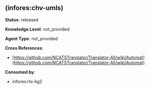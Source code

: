 [//]: # (DO NOT MANUALLY EDIT THIS FILE. IT IS GENERATED FROM A TEMPLATE.)

##  (infores:chv-umls)

**Status**: released
  
**Knowledge Level**: not_provided
  
**Agent Type**: not_provided



**Cross References**:

- [https://github.com/NCATSTranslator/Translator-All/wiki/Automat](https://github.com/NCATSTranslator/Translator-All/wiki/Automat)


**Consumed by**:

- infores:rtx-kg2